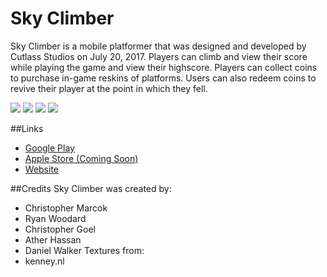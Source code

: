 # Sky Climber

Sky Climber is a mobile platformer that was designed and developed by Cutlass Studios on July 20, 2017. Players can climb and view their score while playing the game and view their highscore. Players can collect coins to purchase in-game reskins of platforms. Users can also redeem coins to revive their player at the point in which they fell.

![](https://lh3.googleusercontent.com/Tv4bvpdiN_tcrxRenk7GPS2jnejfUlAbzscL_FvIZ2ksiOQPGM4lIRiYUnIIMLaoM28=h900-rw)
![](https://lh3.googleusercontent.com/QUm8dHP8RnOywNdxcLZmur1k7Y5yCEHqlD8XjiflhfhCn1cNlWLx8o3a8Y8elqOOzQ=h900-rw)
![](https://lh3.googleusercontent.com/31SOPL8eapU7b69AOfY_V-F3SOgTTecLB2fveEYnPL0lM-ovVgVgE3jLCYXR2kgTFg=h900-rw)
![](https://lh3.googleusercontent.com/biv6KuGYxytzjZ7Qxfee9Q_XzvLZ22RZRDK6h0S88jML92Qjg8dhmME4VHu0Kfd9pqfu=h900-rw)

##Links
* [Google Play](https://play.google.com/store/apps/details?id=com.cutlassstudios.test&hl=en)
* [Apple Store (Coming Soon)]()
* [Website](cutlass-studios.github.io)

##Credits
Sky Climber was created by:
- Christopher Marcok
- Ryan Woodard
- Christopher Goel
- Ather Hassan
- Daniel Walker
Textures from:
- kenney.nl
